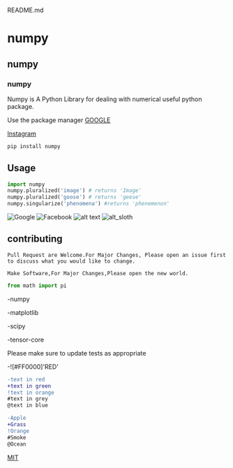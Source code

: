 README.md

# numpy

## numpy

### numpy

Numpy is A Python Library for dealing with numerical useful python package.

Use the package manager 
[GOOGLE](www.google.com)

[Instagram](www.instagram.com)

```bash
pip install numpy
```

## Usage

```python
import numpy
numpy.pluralized('image') # returns 'Image'
numpy.pluralized('goose') # returns 'geese'
numpy.singularize('phenomena') #returns 'phenemenon'
```

![Google](https://cdn.vox-cdn.com/thumbor/AS6mtFfRgHAOzNU2XyKSHmiXCVA=/0x0:2012x1341/1400x1400/filters:focal(0x0:2012x1341):format(jpeg)/cdn.vox-cdn.com/uploads/chorus_image/image/47070706/google2.0.0.jpg)
![Facebook](https://www.netclipart.com/pp/m/183-1830409_follow-us-facebook-jpg-logo.png)
![alt text]()
![alt_sloth]()


## contributing

```
Pull Request are Welcome.For Major Changes, Please open an issue first to discuss what you would like to change.
```

```
Make Software,For Major Changes,Please open the new world.
```

```python
from math import pi
```
-numpy

-matplotlib

-scipy

-tensor-core

Please make sure to update tests as appropriate

-![#FF0000]'RED'

```diff
-text in red
+text in green
!text in orange
#text in grey
@text in blue
```

```diff
-Apple
+Grass
!Orange
#Smoke
@Ocean
```

[MIT](https://choosealicense.com/license/mit/)
